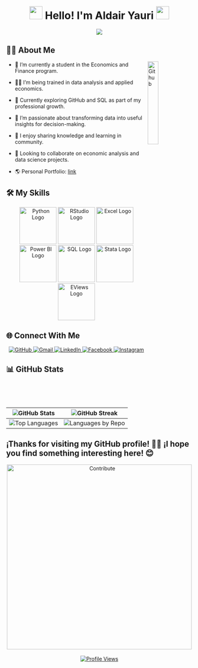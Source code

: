 <h1 align="center"><img src="https://media.giphy.com/media/hvRJCLFzcasrR4ia7z/giphy.gif" width="35"> Hello! I'm <b>Aldair Yauri</b> <img src="https://media.giphy.com/media/hvRJCLFzcasrR4ia7z/giphy.gif" width="35"></h1>

<p align="center">
  <a href="https://github.com/DenverCoder1/readme-typing-svg">
    <img src="https://readme-typing-svg.herokuapp.com?font=Fira+Code&color=FFFFFF&size=24&center=true&vCenter=true&width=500&lines=💼+Economist;📊+Data+Analyst;📁+Project+Management;🚀+Always+Learning!">
  </a>
</p>

## 👨‍💻 About Me  

<img width="24%" align="right" alt="Github" src="https://media.giphy.com/media/M9gbBd9nbDrOTu1Mqx/giphy.gif" />

- 💚 I’m currently a student in the Economics and Finance program.

- 🧑‍🎓 I’m being trained in data analysis and applied economics.

- 🌱 Currently exploring GitHub and SQL as part of my professional growth.

- 👋 I’m passionate about transforming data into useful insights for decision-making.

- 💬 I enjoy sharing knowledge and learning in community.

- 👯 Looking to collaborate on economic analysis and data science projects.

- 🌎 Personal Portfolio: [link](https://sites.google.com/view/aldairyauri-portafolio/inicio)

## 🛠️ My Skills

<div align="center">

  <!-- Python -->
  <img src="https://images.vexels.com/media/users/3/166477/isolated/lists/9bb722f0e85ddbc1ce0f064534fd2311-icono-del-lenguaje-de-programacion-python.png" alt="Python Logo" width="100"/>

  <!-- RStudio -->
  <img src="https://res.cloudinary.com/dqlkl1lsk/image/upload/v1749756365/R-studio_ucx76s.png" alt="RStudio Logo" width="100"/>

  <!-- Excel -->
  <img src="https://res.cloudinary.com/dqlkl1lsk/image/upload/v1749756962/excel_1_rbotkz.png" alt="Excel Logo" width="100"/>

  <!-- Power BI -->
  <img src="https://res.cloudinary.com/dqlkl1lsk/image/upload/v1749756962/power_1_xzidiv.png" alt="Power BI Logo" width="100"/>

  <!-- SQL -->
  <img src="https://res.cloudinary.com/dqlkl1lsk/image/upload/v1749756962/sql_1_ffyllp.png" alt="SQL Logo" width="100"/>

  <!-- Stata -->
  <img src="https://res.cloudinary.com/dqlkl1lsk/image/upload/v1749757308/stata_obksjb.png" alt="Stata Logo" width="100"/>

  <!-- EViews -->
  <img src="https://res.cloudinary.com/dqlkl1lsk/image/upload/v1749756963/eviews_1_ndyzos.png" alt="EViews Logo" width="100"/>

</div>

## 🌐 Connect With Me

<div align="center">

  <a href="https://github.com/Aldair2612" target="_blank">
    <img src="https://img.shields.io/badge/GitHub-100000?style=for-the-badge&logo=github&logoColor=white" alt="GitHub">
  </a>

  <a href="mailto:yaurialdair@gmail.com" target="_blank">
    <img src="https://img.shields.io/badge/Gmail-D14836?style=for-the-badge&logo=gmail&logoColor=white" alt="Gmail">
  </a>

  <a href="https://www.linkedin.com/in/aldair-jesus-yauri-altamirano-0188b3294/" target="_blank">
    <img src="https://img.shields.io/badge/LinkedIn-0077B5?style=for-the-badge&logo=linkedin&logoColor=white" alt="LinkedIn">
  </a>

  <a href="https://www.facebook.com/profile.php?id=61576781705466" target="_blank">
    <img src="https://img.shields.io/badge/Facebook-1877F2?style=for-the-badge&logo=facebook&logoColor=white" alt="Facebook">
  </a>

  <a href="https://www.instagram.com/aldair_yauri_26" target="_blank">
    <img src="https://img.shields.io/badge/Instagram-E4405F?style=for-the-badge&logo=instagram&logoColor=white" alt="Instagram">
  </a>

</div>

## 📊 **GitHub Stats**

| ![GitHub Stats](https://github-readme-stats.vercel.app/api?username=Aldair2612&show_icons=true&theme=tokyonight) | ![GitHub Streak](https://github-readme-streak-stats.herokuapp.com/?user=Aldair2612&theme=tokyonight) |
| --- | --- |
| ![Top Languages](https://github-readme-stats.vercel.app/api/top-langs/?username=Aldair2612&theme=tokyonight) | ![Languages by Repo](https://github-profile-summary-cards.vercel.app/api/cards/repos-per-language?username=Aldair2612&theme=radical) |



## ¡Thanks for visiting my GitHub profile! 👨‍💻 ¡I hope you find something interesting here! 😊

<div align="center">
  <img src="https://i.pinimg.com/originals/f3/b9/e5/f3b9e509a32fbf25a3529c4f4b6f2441.gif" alt="Contribute" width="500" />
</div>


<br>

<div align="center">
  <a href="https://github.com/Aldair2612">
    <img src="https://komarev.com/ghpvc/?username=Aldair2612&label=Profile%20Views&color=blueviolet&style=for-the-badge" alt="Profile Views" />
  </a>
</div>
